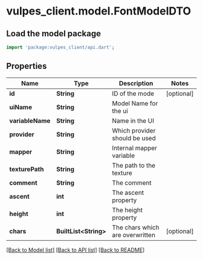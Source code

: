 # vulpes_client.model.FontModelDTO

## Load the model package
```dart
import 'package:vulpes_client/api.dart';
```

## Properties
Name | Type | Description | Notes
------------ | ------------- | ------------- | -------------
**id** | **String** | ID of the mode | [optional] 
**uiName** | **String** | Model Name for the ui | 
**variableName** | **String** | Name in the UI | 
**provider** | **String** | Which provider should be used | 
**mapper** | **String** | Internal mapper variable | 
**texturePath** | **String** | The path to the texture | 
**comment** | **String** | The comment | 
**ascent** | **int** | The ascent property | 
**height** | **int** | The height property | 
**chars** | **BuiltList&lt;String&gt;** | The chars which are overwritten | [optional] 

[[Back to Model list]](../README.md#documentation-for-models) [[Back to API list]](../README.md#documentation-for-api-endpoints) [[Back to README]](../README.md)


